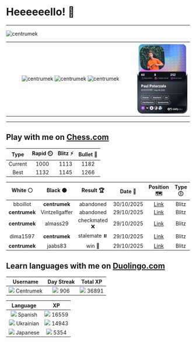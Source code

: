 # Heeeeeello! 👋

----

<div>
    <img
        src="https://komarev.com/ghpvc/?username=centrumek&label=visitors&color=0e75b6&style=flat"
        alt="centrumek"
    />
</div>

<table>
  <tbody>
    <tr>
      <td align="center" width="70%" colspan="2">
        <img 
            src="https://github-readme-stats.vercel.app/api?username=centrumek&show_icons=true&count_private=true&theme=dark&hide_border=true&hide=issues,contribs&bg_color=00000000"
            alt="centrumek"
          />
        <img
            src="https://github-readme-stats.vercel.app/api/top-langs/?username=centrumek&layout=compact&hide_border=true&theme=dark&bg_color=00000000&langs_count=6&exclude_repo=air-statistic-app"
            alt="centrumek"
        />
        <img 
            src="https://github-readme-streak-stats.herokuapp.com?user=centrumek&theme=dark&hide_border=true&background=FFFFFF00"
            alt="centrumek"
        />
      </td>
      <td width="30%" rowspan="2">
        <a href="https://app.daily.dev/centrumek">
          <img
            src="./devcard.png"
            alt="centrumek"
          />
        </a>
      </td>
    </tr>
  </tbody>
</table>

---

## Play with me on [Chess.com](https://www.chess.com/member/centrumek)

<div align="center">
<!--START_SECTION:chessStats-->
<!-- Automatically generated with https://github.com/Balastrong/chess-stats-action -->

| Type | Rapid ⏲️ | Blitz ⚡ | Bullet 🔫 |
|:---:|:---:|:---:|:---:|
| Current | 1000 | 1113 | 1182 |
| Best | 1132 | 1145 | 1266 |

| White ⚪ | Black ⚫ | Result 🏆 | Date 📅 | Position 🗺️ | Type 🕕 |
|:---:|:---:|:---:|:---:|:---:|:---:|
| bboillot | **centrumek** | abandoned  | 30/10/2025 | <a href="http://www.ee.unb.ca/cgi-bin/tervo/fen.pl?select=6QQ/5p2/2p2k2/2p5/2P3p1/1P6/1P6/7K b - - 0 40">Link</a> | Blitz |
| **centrumek** | Vintzellgaffer | abandoned  | 29/10/2025 | <a href="http://www.ee.unb.ca/cgi-bin/tervo/fen.pl?select=8/8/5p2/p1p1p1bp/1kP1P3/3K4/8/8 w - - 0 43">Link</a> | Blitz |
| **centrumek** | almass29 | checkmated ❌ | 29/10/2025 | <a href="http://www.ee.unb.ca/cgi-bin/tervo/fen.pl?select=6k1/pp1b3p/6p1/1P1p4/P2P3p/K1r5/R6R/1r6 w - - 0 38">Link</a> | Blitz |
| dima1597 | **centrumek** | stalemate ⏸️ | 29/10/2025 | <a href="http://www.ee.unb.ca/cgi-bin/tervo/fen.pl?select=8/8/3b1k2/8/r7/5p1K/8/8 w - - 0 57">Link</a> | Blitz |
| **centrumek** | jaabs83 | win 🥇 | 29/10/2025 | <a href="http://www.ee.unb.ca/cgi-bin/tervo/fen.pl?select=8/8/3k4/8/prp5/2K3R1/8/4n3 b - - 2 59">Link</a> | Blitz |

<!--END_SECTION:chessStats-->
</div>

## Learn languages with me on [Duolingo.com](https://www.duolingo.com/profile/Centrumek)

<div align="center">
<!--START_SECTION:duolingoStats-->
<!-- Automatically generated with https://github.com/centrumek/duolingo-readme-stats-->

| Username | Day Streak | Total XP |
|:---:|:---:|:---:|
| <img src="https://raw.githubusercontent.com/centrumek/duolingo-readme-stats/main/assets/duolingo.png" height="12"> Centrumek | <img src="https://raw.githubusercontent.com/centrumek/duolingo-readme-stats/main/assets/streakinactive.svg" height="12"> 906 | <img src="https://raw.githubusercontent.com/centrumek/duolingo-readme-stats/main/assets/xp.svg" height="12"> 36891 |

| Language | XP |
|:---:|:---:|
| <img src="https://raw.githubusercontent.com/centrumek/duolingo-readme-stats/main/assets/langs/spanish.svg" height="12"> Spanish | <img src="https://raw.githubusercontent.com/centrumek/duolingo-readme-stats/main/assets/xp.svg" height="12"> 16559 |
| <img src="https://raw.githubusercontent.com/centrumek/duolingo-readme-stats/main/assets/langs/ukrainian.svg" height="12"> Ukrainian | <img src="https://raw.githubusercontent.com/centrumek/duolingo-readme-stats/main/assets/xp.svg" height="12"> 14943 |
| <img src="https://raw.githubusercontent.com/centrumek/duolingo-readme-stats/main/assets/langs/japanese.svg" height="12"> Japanese | <img src="https://raw.githubusercontent.com/centrumek/duolingo-readme-stats/main/assets/xp.svg" height="12"> 5354 |

<!--END_SECTION:duolingoStats-->
</div>
<!--
**centrumek/centrumek** is a ✨ _special_ ✨ repository because its `README.md` (this file) appears on your GitHub profile.

Here are some ideas to get you started:

- 🔭 I’m currently working on ...
- 🌱 I’m currently learning ...
- 👯 I’m looking to collaborate on ...
- 🤔 I’m looking for help with ...
- 💬 Ask me about ...
- 📫 How to reach me: ...
- 😄 Pronouns: ...
- ⚡ Fun fact: ...
-->

